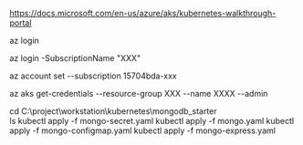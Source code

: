 https://docs.microsoft.com/en-us/azure/aks/kubernetes-walkthrough-portal

az login

az login -SubscriptionName "XXX" 

az account set --subscription 15704bda-xxx


az aks get-credentials --resource-group XXX --name XXXX --admin

cd C:\project\workstation\kubernetes\mongodb_starter\
ls
kubectl apply -f mongo-secret.yaml
kubectl apply -f mongo.yaml
kubectl apply -f mongo-configmap.yaml
kubectl apply -f mongo-express.yaml
